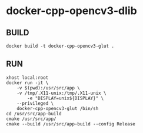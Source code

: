 # docker-cpp-opencv3-dlib

## BUILD
```
docker build -t docker-cpp-opencv3-glut .
```
## RUN
```
xhost local:root
docker run -it \
    -v $(pwd):/usr/src/app \
    -v /tmp/.X11-unix:/tmp/.X11-unix \
		-e "DISPLAY=unix${DISPLAY}" \
    --privileged \
    docker-cpp-opencv3-glut /bin/sh
cd /usr/src/app-build
cmake /usr/src/app/
cmake --build /usr/src/app-build --config Release
```
